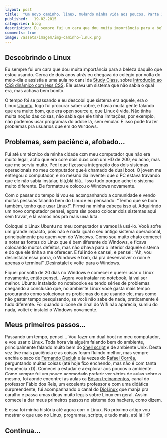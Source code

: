 ```yaml
---
layout: post
title:  "Um novo caminho, linux, mudando minha vida aos poucos. Parte 1."
published:   19-02-2015
categories: blog
description: Eu sempre fui um cara que dou muita importância para a beleza daquilo que estou usando. Cerca de dois anos atrás eu chegava do colégio por volta do meio-dia e assistia a uma aula no canal da Study Class, sobre Introdução ao CSS dinâmico com less CSS. Ele usava um sistema que não sabia o qual era, mas achava bem bonito...
comments: true
image: /assets/imagem/img-caminho-linux.png
---
```

<h2 class="topics">Descobrindo o Linux</h2>
Eu sempre fui um cara que dou muita importância para a beleza daquilo que estou usando. Cerca de dois anos atrás eu chegava do colégio por volta do meio-dia e assistia a uma aula no canal da <a class="link-po-ex" target="_blank" href="https://www.youtube.com/user/StudyClassOficial">Study Class</a>, sobre <a target="_blank" class="link-po-ex" href="https://www.youtube.com/watch?v=pzC3zThxC_s">Introdução ao CSS dinâmico com less CSS</a>. Ele usava um sistema que não sabia o qual era, mas achava bem bonito.

O tempo foi se passando e eu descobri que sistema era aquele, era o Linux <a class="link-po-ex" target="_blank" href="http://www.ubuntu.com/">Ubuntu</a>, logo fui procurar saber sobre, e havia muita gente falando que era muito bom, que era open source e, que Linux é vida. Não tinha muita noção das coisas, não sabia que ele tinha limitações, por exemplo, não podemos usar programas do adobe lá, sem emular. E isso pode trazer problemas pra usuários que em do Windows.

<h2 class="topics">Problemas, sem paciência, afobado...</h2>
Fui até um técnico da minha cidade com meu computador que não era muito legal, acho que era core dois duos com um HD de 200, eu acho, mas que me serviu muito. Pedi que fizesse a integração dos dois sistemas operacionais no meu computador que é chamado de dual boot. O jovem me entregou o computador, e no mesmo dia inventei que o PC estava travando que ele não sabia instalar, blá,blá blá… Isso tudo porque achei o sistema muito diferente. Ele formatou e colocou o Windows novamente.

Com o passar do tempo lá vou eu acompanhando a comunidade e vendo muitas pessoas falando bem do Linux e eu pensando: “Tenho que se bom também, tenho que usar Linux!”. Firmei na minha cabeça isso ai. Adquirindo um novo computador pensei, agora sim posso colocar dois sistemas aqui sem travar, e lá vamos nós pra mais uma luta.

Coloquei o Linux Ubuntu no meu computador e vamos lá usá-lo. Você sofre um grande impacto, pois não é nada igual o seu antigo sistema operacional, principalmente pra quem vem do Windows. Como sou muito chato comecei a notar as fontes do Linux que é bem diferente do Windows, e ficava colocando muitos defeitos, mas não olhava para o interior daquele sistema e do que ele tinha a me oferecer. E fui indo e cansei, e pensei:  “Ah, vou desinstalar essa porra, o Windows é bom, dá pra desenvolver o ruim é apenas o terminal” .Desinstalei e voltei para o Windows.

Fiquei por volta de 20 dias no Windows e comecei e querer usar o Linux novamente, então pensei… Agora vou instalar no notebook, lá vai ser melhor. Ubuntu instalado no notebook e eu tendo séries de problemas chegando a conclusão que, no ambiente Linux você gasta mais tempo procurando como solucionar os problemas do que usando ele, mas como não gastar tempo pesquisando, se você não sabe de nada, praticamente é tudo diferente. Foi quando o ícone de sinal do Wifi não aparecia, sumiu do nada, voltei e instalei o Windows novamente.

<h2 class="topics">Meus primeiros passos...</h2>
Passando um tempo, pensei… Vou fazer um dual boot no meu computador, e vou usar o Linux. Toda hora via alguém falando bem do ambiente, principalmente falando muito bem do <a class="link-po-ex" target="_blank" href="http://pt.wikipedia.org/wiki/Shell_script">Shell script</a> e de ambiente Unix. Desta vez tive mais paciência e as coisas foram fluindo melhor, mas sempre enchia o saco de <a target="_blank" class="link-po-ex" href="https://github.com/fdaciuk">Fernando Daciuk</a> e às vezes do <a class="link-po-ex" target="_blank" href="https://github.com/rafaelstz">Rafael Corrêa</a>, perguntando muitas coisas (até hoje fico enchendo, mas não é com tanta frequência xD).
Comecei a estudar e a explorar aos poucos o ambiente. Como sempre fui um pouco acomodado preferir ver séries de aulas sobre o mesmo, foi aonde encontrei as aulas da <a target="_blank" class="link-po-ex" href="https://www.youtube.com/user/bosontreinamentos">Bóson treinamentos</a>, canal do professor Fábio dos Reis, um excelente professor e com uma didática surpreendente, fui acompanhando o canal do <a target="_blank" class="link-po-ex" href="https://www.youtube.com/user/Diolinux/videos">DioLinux</a> que manja pra caralho e passa umas dicas muito legais sobre Linux em geral. Assim comecei a dar meus primeiros passos no sistema dos hackers, como dizem.

E essa foi minha história até agora com o Linux. No próximo artigo vou mostrar o que uso no Linux, programas, scripts, e tudo mais, até lá ! :P

<h2 class="topics">Continua...</h2>
